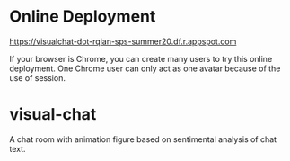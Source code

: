 # Online Deployment
https://visualchat-dot-rqian-sps-summer20.df.r.appspot.com

If your browser is Chrome, you can create many users to try this online deployment.
One Chrome user can only act as one avatar because of the use of session.

# visual-chat
A chat room with animation figure based on sentimental analysis of chat text.
